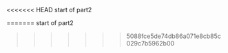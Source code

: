 <<<<<<< HEAD
start of part2


=======
start of part2 
>>>>>>> 5088fce5de74db86a071e8cb85c029c7b5962b00

